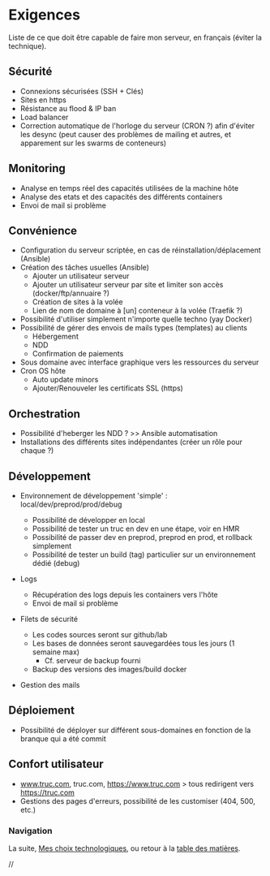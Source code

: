 # Exigences

Liste de ce que doit être capable de faire mon serveur, en français (éviter la technique).



## Sécurité

- Connexions sécurisées (SSH + Clés)
- Sites en https
- Résistance au flood & IP ban
- Load balancer
- Correction automatique de l'horloge du serveur (CRON ?) afin d'éviter les desync (peut causer des problèmes de mailing et autres, et apparement sur les swarms de conteneurs)



## Monitoring

- Analyse en temps réel des capacités utilisées de la machine hôte
- Analyse des etats et des capacités des différents containers
- Envoi de mail si problème



## Convénience

- Configuration du serveur scriptée, en cas de réinstallation/déplacement (Ansible)
- Création des tâches usuelles (Ansible)
 	-	Ajouter un utilisateur serveur
    - Ajouter un utilisateur serveur par site et limiter son accès (docker/ftp/annuaire ?)
	- Création de sites à la volée
	- Lien de nom de domaine à [un] conteneur à la volée (Traefik ?)
- Possibilité d'utiliser simplement n'importe quelle techno (yay Docker)
- Possibilité de gérer des envois de mails types (templates) au clients
	- Hébergement
	- NDD
	- Confirmation de paiements
- Sous domaine avec interface graphique vers les ressources du serveur
- Cron OS hôte
  - Auto update minors
  - Ajouter/Renouveler les certificats SSL (https)


## Orchestration

- Possibilité d'heberger les NDD ? >> Ansible automatisation
- Installations des différents sites indépendantes (créer un rôle pour chaque ?)



## Développement

- Environnement de développement 'simple' : local/dev/preprod/prod/debug
	- Possibilité de développer en local
	- Possibilité de tester un truc en dev en une étape, voir en HMR
	- Possibilité de passer dev en preprod, preprod en prod, et rollback simplement
	- Possibilité de tester un build (tag) particulier sur un environnement dédié (debug)
	
- Logs
	- Récupération des logs depuis les containers vers l'hôte
	- Envoi de mail si problème
	
- Filets de sécurité
	- Les codes sources seront sur github/lab
	- Les bases de données seront sauvegardées tous les jours (1 semaine max)
		- Cf. serveur de backup fourni
	- Backup des versions des images/build docker

- Gestion des mails



## Déploiement

- Possibilité de déployer sur différent sous-domaines en fonction de la branque qui a été commit



## Confort utilisateur

- www.truc.com, truc.com, https://www.truc.com > tous redirigent vers https://truc.com
- Gestions des pages d'erreurs, possibilité de les customiser (404, 500, etc.)




### Navigation

La suite, [Mes choix technologiques](/docs/10-Choix-technologiques.md), ou retour à la [table des matières](https://github.com/youpiwaza/notes-serveur).






































//